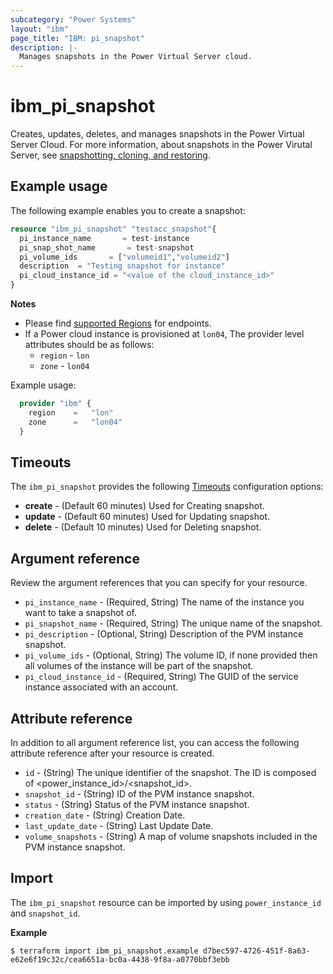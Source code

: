```yaml
---
subcategory: "Power Systems"
layout: "ibm"
page_title: "IBM: pi_snapshot"
description: |-
  Manages snapshots in the Power Virtual Server cloud.
---
```


# ibm_pi_snapshot
Creates, updates, deletes, and manages snapshots in the Power Virtual Server Cloud. For more information, about snapshots in the Power Virutal Server, see [snapshotting, cloning, and restoring](https://cloud.ibm.com/docs/power-iaas?topic=power-iaas-volume-snapshot-clone).

## Example usage
The following example enables you to create a snapshot:

```terraform
resource "ibm_pi_snapshot" "testacc_snapshot"{
  pi_instance_name       = test-instance
  pi_snap_shot_name       = test-snapshot
  pi_volume_ids       = ["volumeid1","volumeid2"]
  description  = "Testing snapshot for instance"
  pi_cloud_instance_id = "<value of the cloud_instance_id>"
}
```

**Notes**
* Please find [supported Regions](https://cloud.ibm.com/apidocs/power-cloud#endpoint) for endpoints.
* If a Power cloud instance is provisioned at `lon04`, The provider level attributes should be as follows:
  * `region` - `lon`
  * `zone` - `lon04`

Example usage:
  
  ```terraform
    provider "ibm" {
      region    =   "lon"
      zone      =   "lon04"
    }
  ```
  
## Timeouts

The `ibm_pi_snapshot` provides the following [Timeouts](https://www.terraform.io/docs/language/resources/syntax.html) configuration options:

- **create** - (Default 60 minutes) Used for Creating snapshot.
- **update** - (Default 60 minutes) Used for Updating snapshot.
- **delete** - (Default 10 minutes) Used for Deleting snapshot.

## Argument reference
Review the argument references that you can specify for your resource.
 
- `pi_instance_name` - (Required, String) The name of the instance you want to take a snapshot of.
- `pi_snapshot_name` - (Required, String) The unique name of the snapshot.
- `pi_description` - (Optional, String) Description of the PVM instance snapshot.
- `pi_volume_ids` - (Optional, String) The volume ID, if none provided then all volumes of the instance will be part of the snapshot.
- `pi_cloud_instance_id` - (Required, String) The GUID of the service instance associated with an account.

## Attribute reference
In addition to all argument reference list, you can access the following attribute reference after your resource is created.

- `id` - (String) The unique identifier of the snapshot. The ID is composed of <power_instance_id>/<snapshot_id>.
- `snapshot_id` - (String) ID of the PVM instance snapshot.
- `status` - (String) Status of the PVM instance snapshot.
- `creation_date` - (String) Creation Date.
- `last_update_date` - (String) Last Update Date.
- `volume_snapshots` - (String) A map of volume snapshots included in the PVM instance snapshot.

## Import

The `ibm_pi_snapshot` resource can be imported by using `power_instance_id` and `snapshot_id`.

**Example**

```
$ terraform import ibm_pi_snapshot.example d7bec597-4726-451f-8a63-e62e6f19c32c/cea6651a-bc0a-4438-9f8a-a0770bbf3ebb
```
